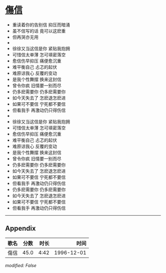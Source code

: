 # [傷信](https://music.163.com/song?id=25837789)

* 重读着你的告别信 抑压而暗涌
* 虽不信写的话 竟可以这麽重
* 但再哭亦无用
* 
* 徐徐又当这信是你 紧贴我抱拥
* 可惜信太单薄 怎可填密落空
* 愈信伤早抑压 痛便愈沉重
* 难平衡自己 忐忑的起伏
* 难原谅我心 反覆的变动
* 是我个性舞摆 换来这封信
* 曾令你疯 旧情要一别而尽
* 仍多麽需要你 仍多麽需要你
* 如今天失去了 怎麽退怎麽进
* 如果可不要信 宁死都不要信
* 但看我手 再激动仍只得伤信
* 
* 徐徐又当这信是你 紧贴我抱拥
* 可惜信太单薄 怎可填密落空
* 愈信伤早抑压 痛便愈沉重
* 难平衡自己 忐忑的起伏
* 难原谅我心 反覆的变动
* 是我个性舞摆 换来这封信
* 曾令你疯 旧情要一别而尽
* 仍多麽需要你 仍多麽需要你
* 如今天失去了 怎麽退怎麽进
* 如果可不要信 宁死都不要信
* 但看我手 再激动仍只得伤信
* 仍多麽需要你 仍多麽需要你
* 如今天失去了 怎麽退怎麽进
* 如果可不要信 宁死都不要信
* 但看我手 再激动仍只得伤信


---

## Appendix

|歌名|分数|时长|时间|
|:---|:---:|---:|---:|
|傷信|45.0|4:42|1996-12-01

*modified: False*